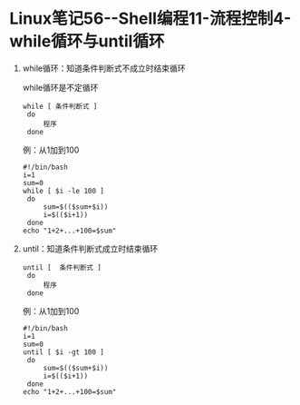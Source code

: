 # Linux笔记56--Shell编程11-流程控制4-while循环与until循环

1. while循环：知道条件判断式不成立时结束循环

   while循环是不定循环

   ```
   while [ 条件判断式 ]
   	do
   		程序
   	done
   ```

   例：从1加到100

   ```
   #!/bin/bash
   i=1
   sum=0
   while [ $i -le 100 ]
   	do
   		sum=$(($sum+$i))
   		i=$(($i+1))
   	done
   echo "1+2+...+100=$sum"
   ```

2. until：知道条件判断式成立时结束循环

   ```
   until [  条件判断式 ]
   	do
   		程序
   	done
   ```

   例：从1加到100

   ```
   #!/bin/bash
   i=1
   sum=0
   until [ $i -gt 100 ]
   	do
   		sum=$(($sum+$i))
   		i=$(($i+1))
   	done
   echo "1+2+...+100=$sum"
   ```

   